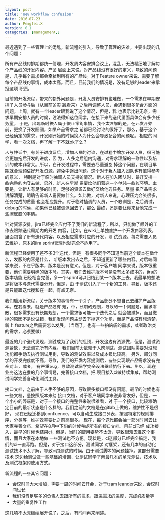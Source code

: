 ```yaml
---
layout: post
title: 'new workflow confusion'
date: 2016-07-23
author: Pengfei.X
version: 0.1
categories: [management,]
---
```


最近遇到了一些管理上的混乱，新流程的引入，导致了管理的灾难，主要出现的几个问题：

所有产品线的排期都统一管理，开发周内容安排会议上，混乱，无法精细地了解每个产品线的开发内容。产品
层面上来说，对产品线没有很好的定义，导致的问题是，几乎每个需求都会牵扯到所有的产品线。对于Feature
owner来说，需要了解每个产品线的事情，成本太高。而且，目前我们的情况是，没有足够的leader来承担这项
职责。

目前的开发流程，带来的额外问题是，开发人员安排有些难做，一个需求在早期安排了人员参与后（从目前的实
践看来）之后再调整人员，会遇到很多配合方面的问题。上周，就有一个leader跟我说了这个情况，但是，我
也表示比较无奈，需求早期安排人员的时候，没法得知这位同学，在接下来的迭代里面具体会有多少任务量。
于是，出现临时换人属于很正常的事情，我不太理解的是，在开发开始前，更换了开发圆圆，如果产品需求之
前都已经讨论的很好了，那么，基于这个已经确定的需求，开发刚开始的时候换人为什么会导致配合的问题呢。
相应的同学，看一次文档，再了解一下不就ok了么？

人与神话中，有关于进度落后，增加人员的讨论，在过程中增加开发人员，很可能会更加拖后开发的进度，因
为，人多之后组内沟通，对需求理解的一致性以及培训的成本非常大。所以，在开发过程中，需要去尽量避免
掉这个问题，在项目早期就合理预估好开发资源，避免中途出问题。这个对于新人加入团队也有值得参考的意义，
特别是对于临时抽调人员支持的情况。新人在加入团队时，最好安排一些完整的内容去做，另外，新人在早期
需要给他们营造一个单纯一些的环境。主要是，让新人有足够的时间，足够的资源去做好交给他的任务。尽量
把产品需求讲解清楚，明确告诉新人需要做什么。如此做，对新人来说，心理压力会笑很多，任务完成的质量
也会相应提升。对于临时抽调的人员，一个教训是，之后调试，debug的时候，如果他已经被调派回去了，那么
最终，还是要让你来替他完成一些擦屁股的事情。

针对资源安排，jira已经完全应付不了我们的新流程了，所以，只能做了额外的工作去跟踪迭代周期内的开发
内容，比如，在wiki上单独维护一个开发内容列表，里面包含了所有迭代内容，以及相应需求对应的开发，测
试资源。每次需要人员去维护，原本的jira sprint管理也就完全不适用了。

新流程已经使用了差不多3个迭代，但是，有很多同学不知道当前这个版本在做什么，发版的内容是什么，
新版本发出去之后，不知道更新了哪些内容。对后端同学来说，不在乎版本，版本是没有意义。但是，对于客户端
同学来说，版本很重要，他们需要明确的版本号。其实，我们去维护版本号是没有太多成本的，jira的版本功能
已经相当完善，多一个sprint可以归结到某一个版本上去。我最早的想法是将版本与迭代需要分开，但是，由
于测试引入了一个新的工具，导致，版本还是只能跟迭代搅和在一起，有点无奈。

我们启用新流程，关于版本的事情有一个引子，产品部分不想自己去维护产品版本。在我看来，就是产品没有
短，中，长期的规划，导致的一个问题是，需求零散，很多需求没有长期规划，一个需求很可能一个迭代之后
就会被撤掉，而且撤掉的原因不是说试错，我们发现问题主动去下掉这个功能，而是产品没有想清楚，新上
feature之后需要怎么发展。（当然了，也有一些拍脑袋的需求，或者政治类的需求，必须要做）

最近的几个迭代发现，测试成为了我们的瓶颈，开发这边有资源做，但是，测试资源紧缺，无法测完所有内容。
我们目前太依赖于人肉测试，测试团队需要对没想功能都手动去执行测试用例，导致的测试效率以及成本都比较高。
另外，部分同学的开发完成度不高，导致，我们的开发内容提测后，有些实现跟产品需求没有完全对上，或者，
有严重bug，导致测试同学完全没法继续执行下去。所以，现在业务这边在推的几个事情是，完善接口文档，把
项目接入ci做持续集成，帮助测试同学完善自动化测试工具。

接口文档，之前由于人手不够的原因，导致很多接口都没有问题。最早的时候也有一些文档，是按照版本来给
接口文档，对于客户端同学来说非常友好，但是，一个小小的弊端是，对于一个接口的完整性来说很难看，对
于一个接口，比较难确定目前的最新状态是什么样的。我们之前的文档是在gitlab上做的，维护性不是很好，
现在已经迁移到confluence，可以自动生成接口列表，按照特定的规则排序，分类等，维护效率要比之前高很多。
现在，每个迭代都会抽一部分时间去让大家完善文档，希望在8月中下旬的时候完成所有的接口文档。目前ci已经
成功接入，最早的时候也结果ci，但是，当时的使用姿势不太对，导致很难去推这个事情，而且大家在本地做
一些测试也不方便。现状是，ci这部分已经完全搞定，我们的ci一直再跑。但是，对于接口这部分，测试同学
对框架，还有几本的自动化测试技术不太了解，导致ci跑测试的时候，由于测试脚本的问题挂掉。这部分需要技术
这边给测试做一些基础的培训，让测试同学了解最几本的单元测试，技术以及测试框架的使用方式。

新流程的一些其它问题：

- 会议时间大大增加，需要一周的时间去开会，对于team leander来说，会议时间过长
- 我们没有足够多的负责人去跟所有的需求，跟进需求的进度，完成的质量等
- 大量的重复性工作

这几项不太想继续展开说了，之后，有时间再来阐述。
